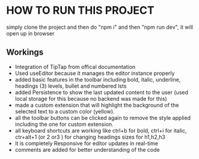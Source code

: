 # HOW TO RUN THIS PROJECT
simply clone the project and then do "npm i" and then "npm run dev", it will open up in browser

## Workings
- Integration of TipTap from offical documentation
- Used useEditor because it manages the editor instance properly 
- added basic features in the toolbar including bold, italic, underline, headings (3) levels, bullet and numbered lsts
- added Persistence to show the last updated content to the user (used local storage for this because no backend was made for this)
- made a custom extension that will highlight the background of the selected text to a custom color (yellow).
- all the toolbar buttons can be clicked again to remove the style applied including the one for custom extension.
- all keyboard shortcuts are working like ctrl+b  for bold, ctrl+i for italic, ctr+alt+1 (or 2 or3 ) for changing headings sizes for h1,h2,h3
- it is completely Responsive  for editor updates in real-time 
- comments are added for better understanding of the code